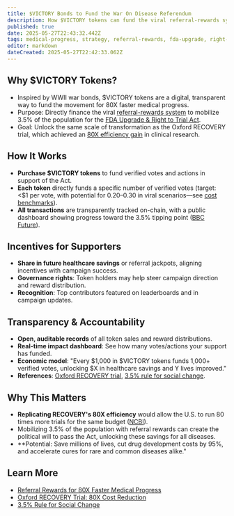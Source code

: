 ```yaml
---
title: $VICTORY Bonds to Fund the War On Disease Referendum
description: How $VICTORY tokens can fund the viral referral-rewards system to mobilize 3.5% of the population for the FDA Upgrade & Right to Trial Act, replicating the WWII war bond model for the digital age.
published: true
date: 2025-05-27T22:43:32.442Z
tags: medical-progress, strategy, referral-rewards, fda-upgrade, right-to-trial, fundraising, war-bonds, crypto
editor: markdown
dateCreated: 2025-05-27T22:42:33.062Z
---
```


## Why $VICTORY Tokens?
- Inspired by WWII war bonds, $VICTORY tokens are a digital, transparent way to fund the movement for 80X faster medical progress.
- Purpose: Directly finance the viral [referral-rewards system](./referral-rewards-system.md) to mobilize 3.5% of the population for the [FDA Upgrade & Right to Trial Act](../features/fda-upgrade-act.md).
- Goal: Unlock the same scale of transformation as the Oxford RECOVERY trial, which achieved an [80X efficiency gain](https://www.recoverytrial.net/) in clinical research.

## How It Works
- **Purchase $VICTORY tokens** to fund verified votes and actions in support of the Act.
- **Each token** directly funds a specific number of verified votes (target: <$1 per vote, with potential for $0.20–$0.30 in viral scenarios—see [cost benchmarks](https://www.everylibrary.org/)).
- **All transactions** are transparently tracked on-chain, with a public dashboard showing progress toward the 3.5% tipping point ([BBC Future](https://www.bbc.com/future/article/20190513-it-only-takes-35-of-people-to-change-the-world)).

## Incentives for Supporters
- **Share in future healthcare savings** or referral jackpots, aligning incentives with campaign success.
- **Governance rights**: Token holders may help steer campaign direction and reward distribution.
- **Recognition**: Top contributors featured on leaderboards and in campaign updates.

## Transparency & Accountability
- **Open, auditable records** of all token sales and reward distributions.
- **Real-time impact dashboard**: See how many votes/actions your support has funded.
- **Economic model**: "Every $1,000 in $VICTORY tokens funds 1,000+ verified votes, unlocking $X in healthcare savings and Y lives improved."
- **References**: [Oxford RECOVERY trial](https://www.recoverytrial.net/), [3.5% rule for social change](https://www.bbc.com/future/article/20190513-it-only-takes-35-of-people-to-change-the-world).

## Why This Matters
- **Replicating RECOVERY's 80X efficiency** would allow the U.S. to run 80 times more trials for the same budget ([NCBI](https://www.ncbi.nlm.nih.gov/pmc/articles/PMC7295430/)).
- Mobilizing 3.5% of the population with referral rewards can create the political will to pass the Act, unlocking these savings for all diseases.
- **Potential: Save millions of lives, cut drug development costs by 95%, and accelerate cures for rare and common diseases alike."

## Learn More
- [Referral Rewards for 80X Faster Medical Progress](./referral-rewards-system.md)
- [Oxford RECOVERY Trial: 80X Cost Reduction](https://www.recoverytrial.net/)
- [3.5% Rule for Social Change](https://www.bbc.com/future/article/20190513-it-only-takes-35-of-people-to-change-the-world) 